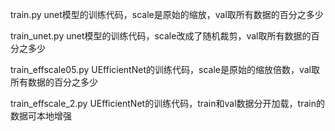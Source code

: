 train.py unet模型的训练代码，scale是原始的缩放，val取所有数据的百分之多少

train_unet.py  unet模型的训练代码，scale改成了随机裁剪，val取所有数据的百分之多少

train_effscale05.py  UEfficientNet的训练代码，scale是原始的缩放倍数，val取所有数据的百分之多少

train_effscale_2.py UEfficientNet的训练代码，train和val数据分开加载，train的数据可本地增强


